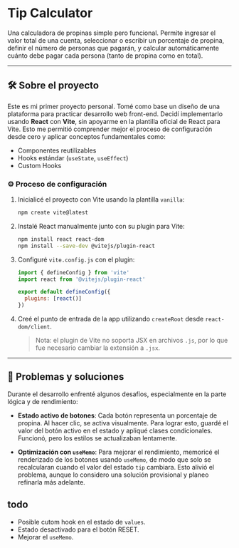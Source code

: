 # Tip Calculator

Una calculadora de propinas simple pero funcional. Permite ingresar el valor total de una cuenta, seleccionar o escribir un porcentaje de propina, definir el número de personas que pagarán, y calcular automáticamente cuánto debe pagar cada persona (tanto de propina como en total).

---

## 🛠 Sobre el proyecto

Este es mi primer proyecto personal. Tomé como base un diseño de una plataforma para practicar desarrollo web front-end. Decidí implementarlo usando **React** con **Vite**, sin apoyarme en la plantilla oficial de React para Vite. Esto me permitió comprender mejor el proceso de configuración desde cero y aplicar conceptos fundamentales como:

- Componentes reutilizables
- Hooks estándar (`useState`, `useEffect`)
- Custom Hooks

### ⚙️ Proceso de configuración

1. Inicialicé el proyecto con Vite usando la plantilla `vanilla`:
   ```bash
   npm create vite@latest
   ```
2. Instalé React manualmente junto con su plugin para Vite:
   ```bash
   npm install react react-dom
   npm install --save-dev @vitejs/plugin-react
   ```
3. Configuré `vite.config.js` con el plugin:
   ```js
   import { defineConfig } from 'vite'
   import react from '@vitejs/plugin-react'

   export default defineConfig({
     plugins: [react()]
   })
   ```
4. Creé el punto de entrada de la app utilizando `createRoot` desde `react-dom/client`.  
   > Nota: el plugin de Vite no soporta JSX en archivos `.js`, por lo que fue necesario cambiar la extensión a `.jsx`.

---

## 🧪 Problemas y soluciones

Durante el desarrollo enfrenté algunos desafíos, especialmente en la parte lógica y de rendimiento:

- **Estado activo de botones**: Cada botón representa un porcentaje de propina. Al hacer clic, se activa visualmente. Para lograr esto, guardé el valor del botón activo en el estado y apliqué clases condicionales. Funcionó, pero los estilos se actualizaban lentamente.

- **Optimización con `useMemo`**: Para mejorar el rendimiento, memoricé el renderizado de los botones usando `useMemo`, de modo que solo se recalcularan cuando el valor del estado `tip` cambiara. Esto alivió el problema, aunque lo considero una solución provisional y planeo refinarla más adelante.

## todo

- Posible cutom hook en el estado de `values`.
- Estado desactivado para el botón RESET.
- Mejorar el `useMemo`.
